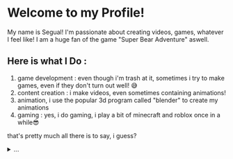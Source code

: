 # Welcome to my Profile!

My name is Segual! I'm passionate about creating videos, games, whatever I feel like! I am a huge fan of the game "Super Bear Adventure" aswell.

## Here is what I Do :
1. game development : even though i'm trash at it, sometimes i try to make games, even if they don't turn out well! 😅
2. content creation : i make videos, even sometimes containing animations!
3. animation, i use the popular 3d program called "blender" to create my animations
4. gaming : yes, i do gaming, i play a bit of minecraft and roblox once in a while😎

that's pretty much all there is to say, i guess?

<details>
  <summary>...</summary>
  sorry, not today!
</details>
